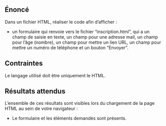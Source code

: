 ## Énoncé

Dans un fichier HTML, réaliser le code afin d’afficher :

- un formulaire qui renvoie vers le fichier “inscription.html”, qui a un champ de saisie en texte, un champ pour une adresse mail, un champ pour l’âge (nombre), un champ pour mettre un lien URL, un champ pour mettre un numéro de téléphone et un bouton “Envoyer”.

## Contraintes

Le langage utilisé doit être uniquement le HTML.

## Résultats attendus

L’ensemble de ces résultats sont visibles lors du chargement de la page HTML au sein de votre navigateur :

- Le formulaire et les éléments demandés sont présents.